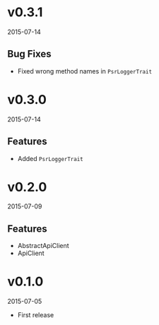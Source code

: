 # v0.3.1
2015-07-14

## Bug Fixes
- Fixed wrong method names in `PsrLoggerTrait`

# v0.3.0
2015-07-14

## Features
- Added `PsrLoggerTrait`

# v0.2.0
2015-07-09

## Features
- AbstractApiClient
- ApiClient

# v0.1.0
2015-07-05
- First release
